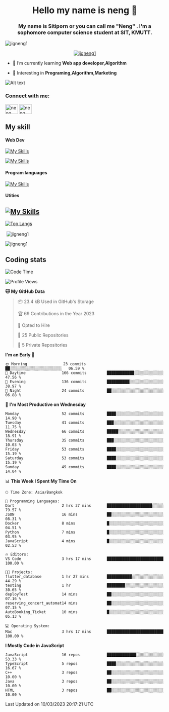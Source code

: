 <h1 align="center">Hello my name is neng 🌈</h1>

<h3 align="center">My name is Sitiporn or you can call me "Neng" . I'm a sophomore computer science student at SIT, KMUTT.</h3>
<p align="left"> <img src="https://komarev.com/ghpvc/?username=jigneng1&label=Profile%20views&color=0e75b6&style=flat" alt="jigneng1" /> </p>

<p align="center"> <a href="https://github.com/ryo-ma/github-profile-trophy"><img src="https://github-profile-trophy.vercel.app/?username=jigneng1&theme=onedark" alt="jigneng1" /></a> </p>


- 🌱 I’m currently learning **Web app developer,Algorithm**

- 💬 Interesting in **Programing,Algorithm,Marketing**


![Alt text](https://spotify-recently-played-readme.vercel.app/api?user=nengzana)

<h3 align="left">Connect with me:</h3>
<p align="left">
<a href="https://fb.com/jigneng1/" target="blank"><img align="center" src="https://raw.githubusercontent.com/rahuldkjain/github-profile-readme-generator/master/src/images/icons/Social/facebook.svg" alt="neng sitiporn" height="30" width="40" /></a>
<a href="https://www.instagram.com/n.neng_/" target="blank"><img align="center" src="https://skillicons.dev/icons?i=instagram" alt="neng sitiporn". height="30" width="40" /></a>
</p>

<h2>My skill </h2> 
<h4>Web Dev </h4>

[![My Skills](https://skillicons.dev/icons?i=js,html,css,sass,bootstrap,react,redux,tailwind,jquery,materialui)](https://skillicons.dev)

[![My Skills](https://skillicons.dev/icons?i=nodejs,express,mongodb,mysql)](https://skillicons.dev)

<h4>Program languages</h4>

[![My Skills](https://skillicons.dev/icons?i=java,py,c,cs,cpp,dotnet)](https://skillicons.dev)

<h4>Utities</h4>

[![My Skills](https://skillicons.dev/icons?i=figma,git,github,ai,pr,ps,ae,vscode)](https://skillicons.dev)
---



[![Top Langs](https://github-readme-stats.vercel.app/api/top-langs/?username=jigneng1&&layout=compact&theme=dracula)](https://github.com/anuraghazra/github-readme-stats)
<p>&nbsp;<img align="center" src="https://github-readme-stats.vercel.app/api?username=jigneng1&show_icons=true&locale=en&theme=dracula" alt="jigneng1" /></p>

<p><img align="center" src="https://github-readme-streak-stats.herokuapp.com/?user=jigneng1&theme=tokyonight_duo&date_format=j%20M%5B%20Y%5D" alt="jigneng1" /></p>

## Coding stats

<!--START_SECTION:waka-->
![Code Time](http://img.shields.io/badge/Code%20Time-159%20hrs%2055%20mins-blue)

![Profile Views](http://img.shields.io/badge/Profile%20Views-22-blue)

**🐱 My GitHub Data** 

> 📦 23.4 kB Used in GitHub's Storage 
 > 
> 🏆 69 Contributions in the Year 2023
 > 
> 💼 Opted to Hire
 > 
> 📜 25 Public Repositories 
 > 
> 🔑 5 Private Repositories 
 > 
**I'm an Early 🐤** 

```text
🌞 Morning                23 commits          ██░░░░░░░░░░░░░░░░░░░░░░░   06.59 % 
🌆 Daytime                166 commits         ████████████░░░░░░░░░░░░░   47.56 % 
🌃 Evening                136 commits         ██████████░░░░░░░░░░░░░░░   38.97 % 
🌙 Night                  24 commits          ██░░░░░░░░░░░░░░░░░░░░░░░   06.88 % 
```
📅 **I'm Most Productive on Wednesday** 

```text
Monday                   52 commits          ████░░░░░░░░░░░░░░░░░░░░░   14.90 % 
Tuesday                  41 commits          ███░░░░░░░░░░░░░░░░░░░░░░   11.75 % 
Wednesday                66 commits          █████░░░░░░░░░░░░░░░░░░░░   18.91 % 
Thursday                 35 commits          ███░░░░░░░░░░░░░░░░░░░░░░   10.03 % 
Friday                   53 commits          ████░░░░░░░░░░░░░░░░░░░░░   15.19 % 
Saturday                 53 commits          ████░░░░░░░░░░░░░░░░░░░░░   15.19 % 
Sunday                   49 commits          ████░░░░░░░░░░░░░░░░░░░░░   14.04 % 
```


📊 **This Week I Spent My Time On** 

```text
🕑︎ Time Zone: Asia/Bangkok

💬 Programming Languages: 
Dart                     2 hrs 37 mins       ████████████████████░░░░░   79.57 % 
JSON                     16 mins             ██░░░░░░░░░░░░░░░░░░░░░░░   08.31 % 
Docker                   8 mins              █░░░░░░░░░░░░░░░░░░░░░░░░   04.51 % 
Python                   7 mins              █░░░░░░░░░░░░░░░░░░░░░░░░   03.95 % 
JavaScript               4 mins              █░░░░░░░░░░░░░░░░░░░░░░░░   02.53 % 

🔥 Editors: 
VS Code                  3 hrs 17 mins       █████████████████████████   100.00 % 

🐱‍💻 Projects: 
flutter_database         1 hr 27 mins        ███████████░░░░░░░░░░░░░░   44.29 % 
testing                  1 hr                ████████░░░░░░░░░░░░░░░░░   30.65 % 
deployTest               14 mins             ██░░░░░░░░░░░░░░░░░░░░░░░   07.16 % 
reserving_concert_automat14 mins             ██░░░░░░░░░░░░░░░░░░░░░░░   07.15 % 
AutoBooking_Ticket       10 mins             █░░░░░░░░░░░░░░░░░░░░░░░░   05.13 % 

💻 Operating System: 
Mac                      3 hrs 17 mins       █████████████████████████   100.00 % 
```

**I Mostly Code in JavaScript** 

```text
JavaScript               16 repos            █████████████░░░░░░░░░░░░   53.33 % 
TypeScript               5 repos             ████░░░░░░░░░░░░░░░░░░░░░   16.67 % 
C++                      3 repos             ██░░░░░░░░░░░░░░░░░░░░░░░   10.00 % 
Java                     3 repos             ██░░░░░░░░░░░░░░░░░░░░░░░   10.00 % 
HTML                     3 repos             ██░░░░░░░░░░░░░░░░░░░░░░░   10.00 % 
```




 Last Updated on 10/03/2023 20:17:21 UTC
<!--END_SECTION:waka-->


